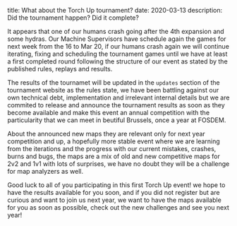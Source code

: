 title: What about the Torch Up tournament?
date: 2020-03-13
description: Did the tournament happen? Did it complete?

It appears that one of our humans crash going after the 4th expansion and some hydras. Our Machine Supervisors have schedule again the games for next week from the 16 to Mar 20, if our humans crash again we will continue iterating, fixing and scheduling the tournament games until we have at least a first completed round following the structure of our event as stated by the published rules, replays and results.

The results of the tournamet will be updated in the `updates` section of the tournament website as the rules state, we have been battling against our own technical debt, implementation and irrelevant internal details but we are commited to release and announce the tournament results as soon as they become available and make this event an annual competition with the particularity that we can meet in beutiful Brussels, once a year at FOSDEM.

About the announced new maps they are relevant only for next year competition and up, a hopefully more stable event where we are learning from the iterations and the progress with our current mistakes, crashes, burns and bugs, the maps are a mix of old and new competitive maps for 2v2 and 1v1 with lots of surprises, we have no doubt they will be a challenge for map analyzers as well.

Good luck to all of you participating in this first Torch Up event! we hope to have the results available for you soon, and if you did not register but are curious and want to join us next year, we want to have the maps available for you as soon as possible, check out the new challenges and see you next year!

